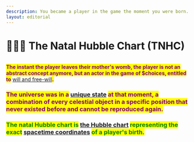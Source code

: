 ```yaml
---
description: You became a player in the game the moment you were born.
layout: editorial
---
```


# 👩🏻‍🍼 The Natal Hubble Chart (TNHC)

<figure><img src="../../../../../../.gitbook/assets/pexels-btgl-♡-18093202.jpg" alt=""><figcaption></figcaption></figure>

<mark style="color:purple;">**The instant the player leaves their mother's womb, the player is not an abstract concept anymore, but an actor in the game of $choices, entitled to**</mark> [will and free-will](../../../../alchemy/the-usdchoice-of-alchemy/undefined-1.md)<mark style="color:purple;">**.**</mark>

### <mark style="color:purple;">**The universe was in a**</mark> [unique state](../../../../astrophysics/big-bang/big-bang/observational/why-the-universe-is-never-the-same.md) <mark style="color:purple;">**at that moment, a combination of every celestial object in a specific position that never existed before and cannot be reproduced again.**</mark>&#x20;

### <mark style="color:green;">**The natal Hubble chart is**</mark> [the Hubble chart](../) <mark style="color:green;">**representing the exact**</mark> [spacetime coordinates](../../../../astrophysics/big-bang/big-bang/observational/the-cosmos.md) <mark style="color:green;">**of a player's birth.**</mark>&#x20;

